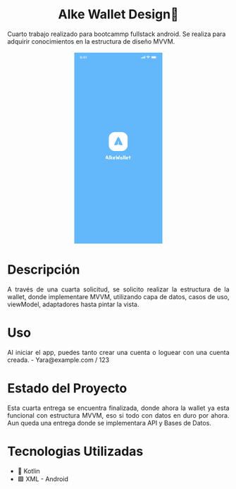 <div align="center" >
  <h1>Alke Wallet Design🏦</h1>
</div>
Cuarto trabajo realizado para bootcammp fullstack android. Se realiza para adquirir conocimientos en la estructura de diseño MVVM.
<div align="center" >
</br>

   <img src="https://github.com/Jalcantaracanto/AlkeWalletDesign/blob/main/assets/splash-screen.png" width="200" height="auto">
   
</div>

# Descripción
<p align="justify">
 A través de una cuarta solicitud, se solicito realizar la estructura de la wallet, donde implementare MVVM, utilizando capa de datos, casos de uso, viewModel, adaptadores hasta pintar la vista.
</p>

# Uso
<p align="justify">
 Al iniciar el app, puedes tanto crear una cuenta o loguear con una cuenta creada.
- Yara@example.com / 123
</p>



# Estado del Proyecto
<p align="justify">
Esta cuarta entrega se encuentra finalizada, donde ahora la wallet ya esta funcional con estructura MVVM, eso si todo con datos en duro por ahora. Aun queda una entrega donde se implementara API y Bases de Datos.
</p>


# Tecnologias Utilizadas
 <ul>
    <li>
    📓 Kotlin
    </li>
    <li>
     🟩 XML - Android
   </li>
 </ul>

<!--
# Conclusión

<p align="justify">
En conclusión, "Alke Wallet" es un proyecto desarrollado como parte del bootcamp fullstack de Android, que proporciona una solución segura y conveniente para administrar activos financieros digitalmente. Implementado en Java y utilizando Programación Orientada a Objetos (POO), este proyecto aborda los requisitos otorgados y la conversión de moneda. A través de su interfaz, los usuarios pueden realizar transacciones, consultar sus saldos y realizar cambios de moneda. Aunque actualmente se encuentra en sus primeras etapas, se espera que evolucione a medida que avance el bootcamp.
</p>

-->

<!--
*[Acceso al proyecto](#acceso-proyecto)
s
*[Conclusión](#conclusión)
 -->
